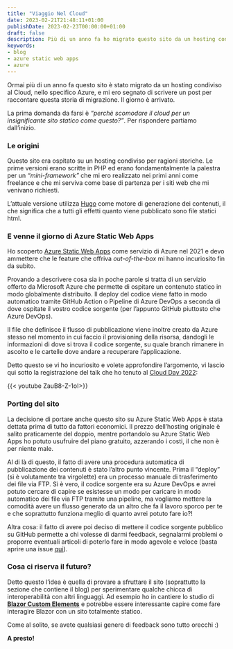 ```yaml
---
title: "Viaggio Nel Cloud"
date: 2023-02-21T21:48:11+01:00
publishDate: 2023-02-23T00:00:00+01:00
draft: false
description: Più di un anno fa ho migrato questo sito da un hosting condiviso ad Azure. Mi ero segnato di scrivere un post per raccontare questa storia. Il giorno è arrivato
keywords:
- blog
- azure static web apps
- azure
---
```

Ormai più di un anno fa questo sito è stato migrato da un hosting condiviso al Cloud, nello specifico Azure, e mi ero segnato di scrivere un post per raccontare questa storia di migrazione. Il giorno è arrivato.

La prima domanda da farsi è *“perchè scomodare il cloud per un insignificante sito statico come questo?”*. Per rispondere partiamo dall’inizio.

### Le origini
Questo sito era ospitato su un hosting condiviso per ragioni storiche. Le prime versioni erano scritte in PHP ed erano fondamentalmente la palestra per un *“mini-framework”* che mi ero realizzato nei primi anni come freelance e che mi serviva come base di partenza per i siti web che mi venivano richiesti.

L’attuale versione utilizza [Hugo](https://gohugo.io/) come motore di generazione dei contenuti, il che significa che a tutti gli effetti quanto viene pubblicato sono file statici html.

### E venne il giorno di Azure Static Web Apps
Ho scoperto [Azure Static Web Apps](https://learn.microsoft.com/en-us/azure/static-web-apps/overview) come servizio di Azure nel 2021 e devo ammettere che le feature che offriva *out-of-the-box* mi hanno incuriosito fin da subito. 

Provando a descrivere cosa sia in poche parole si tratta di un servizio offerto da Microsoft Azure che permette di ospitare un contenuto statico in modo globalmente distribuito. Il deploy del codice viene fatto in modo automatico tramite GitHub Action o Pipeline di Azure DevOps a seconda di dove ospitate il vostro codice sorgente (per l’appunto GitHub piuttosto che Azure DevOps).

Il file che definisce il flusso di pubblicazione viene inoltre creato da Azure stesso nel momento in cui faccio il provisioning della risorsa, dandogli le informazioni di dove si trova il codice sorgente, su quale branch rimanere in ascolto e le cartelle dove andare a recuperare l’applicazione.

Detto questo se vi ho incuriosito e volete approfondire l’argomento, vi lascio qui sotto la registrazione del talk che ho tenuto al [Cloud Day 2022](https://www.cloudday.it/):

{{< youtube ZauB8-Z-1oI>}}

### Porting del sito
La decisione di portare anche questo sito su Azure Static Web Apps è stata dettata prima di tutto da fattori economici. Il prezzo dell’hosting originale è salito praticamente del doppio, mentre portandolo su Azure Static Web Apps ho potuto usufruire del piano gratuito, azzerando i costi, il che non è per niente male.

Al di là di questo, il fatto di avere una procedura automatica di pubblicazione dei contenuti è stato l’altro punto vincente. Prima il “deploy” (sì è volutamente tra virgolette) era un processo manuale di trasferimento dei file via FTP. Sì è vero, il codice sorgente era su Azure DevOps e avrei potuto cercare di capire se esistesse un modo per caricare in modo automatico dei file via FTP tramite una pipeline, ma vogliamo mettere la comodità avere un flusso generato da un altro che fa il lavoro sporco per te e che soprattutto funziona meglio di quanto avrei potuto fare io?!

Altra cosa: il fatto di avere poi deciso di mettere il codice sorgente pubblico su GitHub permette a chi volesse di darmi feedback, segnalarmi problemi o proporre eventuali articoli di poterlo fare in modo agevole e veloce (basta aprire una issue [qui](https://github.com/albx/morialberto.it/issues)).

### Cosa ci riserva il futuro?
Detto questo l’idea è quella di provare a sfruttare il sito (soprattutto la sezione che contiene il blog) per sperimentare qualche chicca di interoperabilità con altri linguaggi. Ad esempio ho in cantiere lo studio di [**Blazor Custom Elements**](https://learn.microsoft.com/en-us/aspnet/core/blazor/components/?view=aspnetcore-7.0#blazor-custom-elements) e potrebbe essere interessante capire come fare interagire Blazor con un sito totalmente statico.

Come al solito, se avete qualsiasi genere di feedback sono tutto orecchi :)

**A presto!**